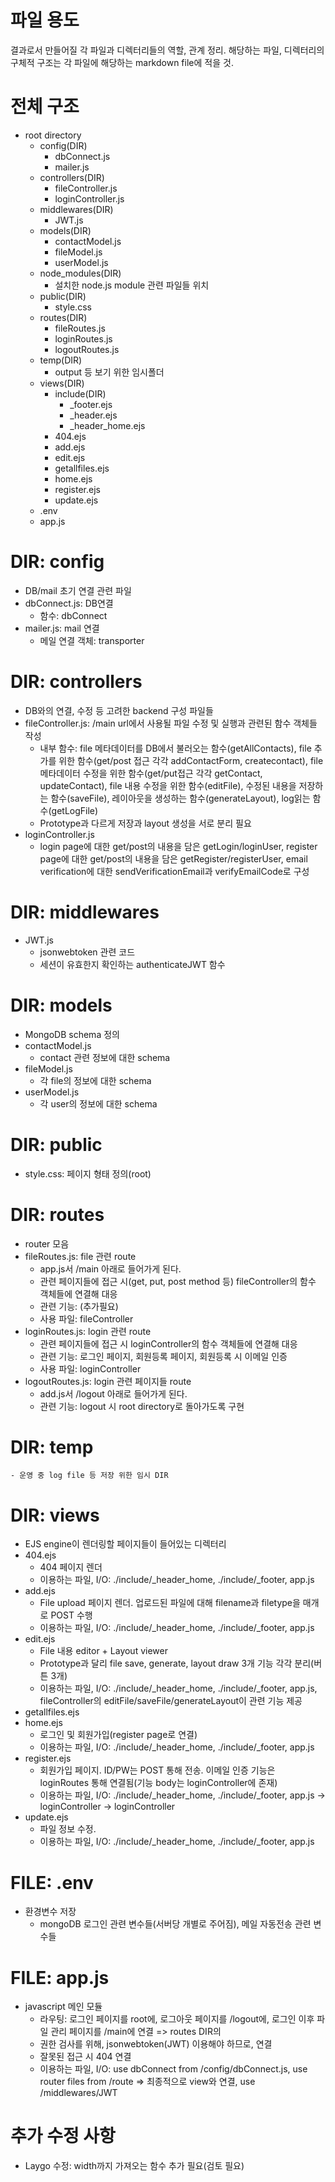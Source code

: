 # 파일 용도
결과로서 만들어질 각 파일과 디렉터리들의 역할, 관계 정리. 해당하는 파일, 디렉터리의 구체적 구조는 각 파일에 해당하는 markdown file에 적을 것.


# 전체 구조
- root directory
    + config(DIR)
        + dbConnect.js
        + mailer.js
    + controllers(DIR)
        + fileController.js
        + loginController.js
    + middlewares(DIR)
        + JWT.js
    + models(DIR)
        + contactModel.js
        + fileModel.js
        + userModel.js
    + node_modules(DIR)
        + 설치한 node.js module 관련 파일들 위치
    + public(DIR)
        + style.css
    + routes(DIR)
        + fileRoutes.js
        + loginRoutes.js
        + logoutRoutes.js
    + temp(DIR)
        + output 등 보기 위한 임시폴더
    + views(DIR)
        + include(DIR)
            + _footer.ejs
            + _header.ejs
            + _header_home.ejs
        + 404.ejs
        + add.ejs
        + edit.ejs
        + getallfiles.ejs
        + home.ejs
        + register.ejs
        + update.ejs
    + .env
    + app.js


# DIR: config
- DB/mail 초기 연결 관련 파일
- dbConnect.js: DB연결
    + 함수: dbConnect
- mailer.js: mail 연결
    + 메일 연결 객체: transporter

# DIR: controllers
- DB와의 연결, 수정 등 고려한 backend 구성 파일들
- fileController.js: /main url에서 사용될 파일 수정 및 실행과 관련된 함수 객체들 작성
    + 내부 함수: file 메타데이터를 DB에서 불러오는 함수(getAllContacts), file 추가를 위한 함수(get/post 접근 각각 addContactForm, createcontact), file 메타데이터 수정을 위한 함수(get/put접근 각각 getContact, updateContact), file 내용 수정을 위한 함수(editFile), 수정된 내용을 저장하는 함수(saveFile), 레이아웃을 생성하는 함수(generateLayout), log읽는 함수(getLogFile)
    + Prototype과 다르게 저장과 layout 생성을 서로 분리 필요
- loginController.js
    + login page에 대한 get/post의 내용을 담은 getLogin/loginUser, register page에 대한 get/post의 내용을 담은 getRegister/registerUser, email verification에 대한 sendVerificationEmail과 verifyEmailCode로 구성

# DIR: middlewares
- JWT.js
    + jsonwebtoken 관련 코드
    + 세션이 유효한지 확인하는 authenticateJWT 함수

# DIR: models
- MongoDB schema 정의
- contactModel.js
    + contact 관련 정보에 대한 schema
- fileModel.js
    + 각 file의 정보에 대한 schema
- userModel.js
    + 각 user의 정보에 대한 schema

# DIR: public
- style.css: 페이지 형태 정의(root)

# DIR: routes
- router 모음
- fileRoutes.js: file 관련 route
    + app.js서 /main 아래로 들어가게 된다.
    + 관련 페이지들에 접근 시(get, put, post method 등) fileController의 함수 객체들에 연결해 대응
    + 관련 기능: (추가필요)
    + 사용 파일: fileController
- loginRoutes.js: login 관련 route
    + 관련 페이지들에 접근 시 loginController의 함수 객체들에 연결해 대응
    + 관련 기능: 로그인 페이지, 회원등록 페이지, 회원등록 시 이메일 인증
    + 사용 파일: loginController
- logoutRoutes.js: login 관련 페이지들 route
    + add.js서 /logout 아래로 들어가게 된다.
    + 관련 기능: logout 시 root directory로 돌아가도록 구현

# DIR: temp
    - 운영 중 log file 등 저장 위한 임시 DIR
# DIR: views
- EJS engine이 렌더링할 페이지들이 들어있는 디렉터리
- 404.ejs
    + 404 페이지 렌더
    + 이용하는 파일, I/O: ./include/_header_home, ./include/_footer, app.js
- add.ejs
    + File upload 페이지 렌더. 업로드된 파일에 대해 filename과 filetype을 매개로 POST 수행
    + 이용하는 파일, I/O: ./include/_header_home, ./include/_footer, app.js
- edit.ejs
    + File 내용 editor + Layout viewer
    + Prototype과 달리 file save, generate, layout draw 3개 기능 각각 분리(버튼 3개)
    + 이용하는 파일, I/O: ./include/_header_home, ./include/_footer, app.js, fileController의 editFile/saveFile/generateLayout이 관련 기능 제공
- getallfiles.ejs
- home.ejs
    + 로그인 및 회원가입(register page로 연결)
    + 이용하는 파일, I/O: ./include/_header_home, ./include/_footer, app.js
- register.ejs
    + 회원가입 페이지. ID/PW는 POST 통해 전송. 이메일 인증 기능은 loginRoutes 통해 연결됨(기능 body는 loginController에 존재)
    + 이용하는 파일, I/O: ./include/_header_home, ./include/_footer, app.js -> loginController -> loginController
- update.ejs
    + 파일 정보 수정.
    + 이용하는 파일, I/O: ./include/_header_home, ./include/_footer, app.js

# FILE: .env
- 환경변수 저장
    + mongoDB 로그인 관련 변수들(서버당 개별로 주어짐), 메일 자동전송 관련 변수들

# FILE: app.js
- javascript 메인 모듈
    + 라우팅: 로그인 페이지를 root에, 로그아웃 페이지를 /logout에, 로그인 이후 파일 관리 페이지를 /main에 연결 => routes DIR의 
    + 권한 검사를 위해, jsonwebtoken(JWT) 이용해야 하므로, 연결
    + 잘못된 접근 시 404 연결
    + 이용하는 파일, I/O: use dbConnect from /config/dbConnect.js, use router files from /route => 최종적으로 view와 연결, use /middlewares/JWT

 
 
 # 추가 수정 사항
 - Laygo 수정: width까지 가져오는 함수 추가 필요(검토 필요)
